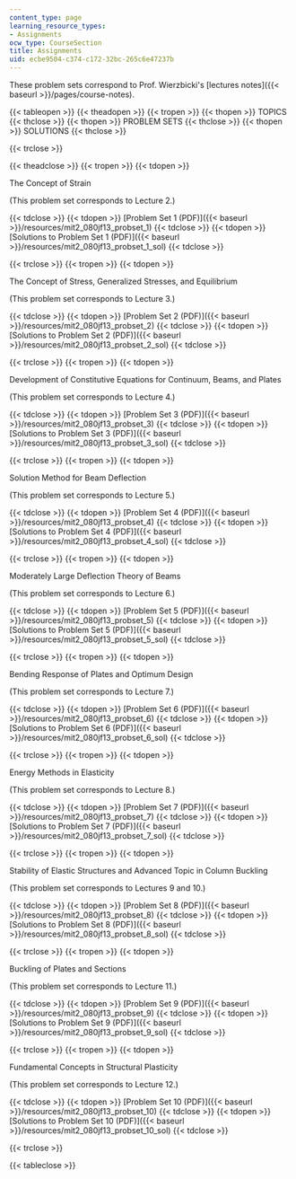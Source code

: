 ```yaml
---
content_type: page
learning_resource_types:
- Assignments
ocw_type: CourseSection
title: Assignments
uid: ecbe9504-c374-c172-32bc-265c6e47237b
---
```


These problem sets correspond to Prof. Wierzbicki's [lectures notes]({{< baseurl >}}/pages/course-notes).

{{< tableopen >}}
{{< theadopen >}}
{{< tropen >}}
{{< thopen >}}
TOPICS
{{< thclose >}}
{{< thopen >}}
PROBLEM SETS
{{< thclose >}}
{{< thopen >}}
SOLUTIONS
{{< thclose >}}

{{< trclose >}}

{{< theadclose >}}
{{< tropen >}}
{{< tdopen >}}


The Concept of Strain

(This problem set corresponds to Lecture 2.)


{{< tdclose >}}
{{< tdopen >}}
[Problem Set 1 (PDF)]({{< baseurl >}}/resources/mit2_080jf13_probset_1)
{{< tdclose >}}
{{< tdopen >}}
[Solutions to Problem Set 1 (PDF)]({{< baseurl >}}/resources/mit2_080jf13_probset_1_sol)
{{< tdclose >}}

{{< trclose >}}
{{< tropen >}}
{{< tdopen >}}


The Concept of Stress, Generalized Stresses, and Equilibrium

(This problem set corresponds to Lecture 3.)


{{< tdclose >}}
{{< tdopen >}}
[Problem Set 2 (PDF)]({{< baseurl >}}/resources/mit2_080jf13_probset_2)
{{< tdclose >}}
{{< tdopen >}}
[Solutions to Problem Set 2 (PDF)]({{< baseurl >}}/resources/mit2_080jf13_probset_2_sol)
{{< tdclose >}}

{{< trclose >}}
{{< tropen >}}
{{< tdopen >}}


Development of Constitutive Equations for Continuum, Beams, and Plates

(This problem set corresponds to Lecture 4.)


{{< tdclose >}}
{{< tdopen >}}
[Problem Set 3 (PDF)]({{< baseurl >}}/resources/mit2_080jf13_probset_3)
{{< tdclose >}}
{{< tdopen >}}
[Solutions to Problem Set 3 (PDF)]({{< baseurl >}}/resources/mit2_080jf13_probset_3_sol)
{{< tdclose >}}

{{< trclose >}}
{{< tropen >}}
{{< tdopen >}}


Solution Method for Beam Deflection

(This problem set corresponds to Lecture 5.)


{{< tdclose >}}
{{< tdopen >}}
[Problem Set 4 (PDF)]({{< baseurl >}}/resources/mit2_080jf13_probset_4)
{{< tdclose >}}
{{< tdopen >}}
[Solutions to Problem Set 4 (PDF)]({{< baseurl >}}/resources/mit2_080jf13_probset_4_sol)
{{< tdclose >}}

{{< trclose >}}
{{< tropen >}}
{{< tdopen >}}


Moderately Large Deflection Theory of Beams

(This problem set corresponds to Lecture 6.)


{{< tdclose >}}
{{< tdopen >}}
[Problem Set 5 (PDF)]({{< baseurl >}}/resources/mit2_080jf13_probset_5)
{{< tdclose >}}
{{< tdopen >}}
[Solutions to Problem Set 5 (PDF)]({{< baseurl >}}/resources/mit2_080jf13_probset_5_sol)
{{< tdclose >}}

{{< trclose >}}
{{< tropen >}}
{{< tdopen >}}


Bending Response of Plates and Optimum Design

(This problem set corresponds to Lecture 7.)


{{< tdclose >}}
{{< tdopen >}}
[Problem Set 6 (PDF)]({{< baseurl >}}/resources/mit2_080jf13_probset_6)
{{< tdclose >}}
{{< tdopen >}}
[Solutions to Problem Set 6 (PDF)]({{< baseurl >}}/resources/mit2_080jf13_probset_6_sol)
{{< tdclose >}}

{{< trclose >}}
{{< tropen >}}
{{< tdopen >}}


Energy Methods in Elasticity

(This problem set corresponds to Lecture 8.)


{{< tdclose >}}
{{< tdopen >}}
[Problem Set 7 (PDF)]({{< baseurl >}}/resources/mit2_080jf13_probset_7)
{{< tdclose >}}
{{< tdopen >}}
[Solutions to Problem Set 7 (PDF)]({{< baseurl >}}/resources/mit2_080jf13_probset_7_sol)
{{< tdclose >}}

{{< trclose >}}
{{< tropen >}}
{{< tdopen >}}


Stability of Elastic Structures and Advanced Topic in Column Buckling

(This problem set corresponds to Lectures 9 and 10.)


{{< tdclose >}}
{{< tdopen >}}
[Problem Set 8 (PDF)]({{< baseurl >}}/resources/mit2_080jf13_probset_8)
{{< tdclose >}}
{{< tdopen >}}
[Solutions to Problem Set 8 (PDF)]({{< baseurl >}}/resources/mit2_080jf13_probset_8_sol)
{{< tdclose >}}

{{< trclose >}}
{{< tropen >}}
{{< tdopen >}}


Buckling of Plates and Sections

(This problem set corresponds to Lecture 11.)


{{< tdclose >}}
{{< tdopen >}}
[Problem Set 9 (PDF)]({{< baseurl >}}/resources/mit2_080jf13_probset_9)
{{< tdclose >}}
{{< tdopen >}}
[Solutions to Problem Set 9 (PDF)]({{< baseurl >}}/resources/mit2_080jf13_probset_9_sol)
{{< tdclose >}}

{{< trclose >}}
{{< tropen >}}
{{< tdopen >}}


Fundamental Concepts in Structural Plasticity

(This problem set corresponds to Lecture 12.)


{{< tdclose >}}
{{< tdopen >}}
[Problem Set 10 (PDF)]({{< baseurl >}}/resources/mit2_080jf13_probset_10)
{{< tdclose >}}
{{< tdopen >}}
[Solutions to Problem Set 10 (PDF)]({{< baseurl >}}/resources/mit2_080jf13_probset_10_sol)
{{< tdclose >}}

{{< trclose >}}

{{< tableclose >}}